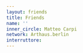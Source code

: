 ```yaml
---
layout: friends
title: Friends
name: ''
inner_circle: Matteo Carpi
network: Arthaus.berlin
interruttore:
---
```

